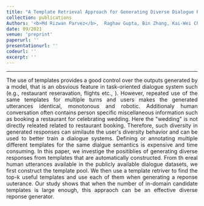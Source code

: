 ```yaml
---
title: "A Template Retrieval Approach for Generating Diverse Dialogue Responses: Possibilities and Limitations."
collection: publications
Authors: '<b>Md Rizwan Parvez</b>,  Raghav Gupta, Bin Zhang, Kai-Wei Chang, and Abhinav Rastogi'
date: 09/2021
venue: 'preprint'
paperurl: ''
presentationurl: ''
codeurl: ''
excerpt: ''
---
```

---


<p align="justify">
The use of templates provides a good control
over the outputs generated by a model, that is an obsvious feature in task-oriented dialogue system such (e.g., restaurant reseravation, flights etc., ).
However, repeated use of the same templates for multiple turns and users makes the generated utterances identical, monotonous and robotic. Additionaly human
conversation often contains person specific miscellaneous information such as booking a restaurant for celebrating wedding. Here the "wedding" is not directly releated related to restaurant booking. 
Therefore, such diversity in generated responses can similaute the user's diversity behavior and can be used to better train a dialogue systems. 
Defining or annotating multiple different templates for the same dialgue semantics is expensive and time consuming. In this paper, 
we investige the positiblies of generating diverse responses from templates that are automatically constructed. From th ereal human utterances available in the publicly 
available dialogue datasets, we first construct the template pool. We then use a template retriver to find the top-k useful templates and use each of them when generating 
  a reponse uuterance. Our study shows that when the number of in-domain candidate templates is large enough, this appraoch can be an effective diverse reponse generator.
</p>

